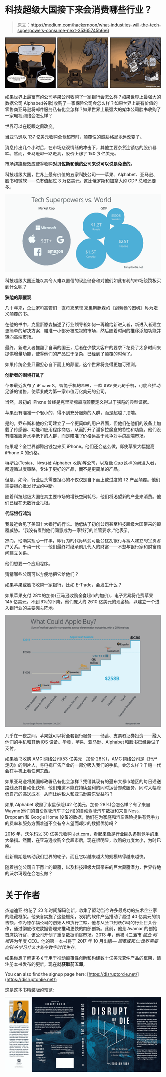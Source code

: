 # 科技超级大国接下来会消费哪些行业？

> 原文：<https://medium.com/hackernoon/what-industries-will-the-tech-superpowers-consume-next-35365745b6e6>

![](img/67fef51edbfc1fd67d02b324506c5407.png)

如果世界上最富有的公司苹果公司收购了一家银行会怎么样？如果世界上最强大的数据公司 Alphabet(谷歌)收购了一家保险公司会怎么样？如果世界上最有价值的零售商亚马逊将邮件服务私有化会怎样？如果世界上最强大的媒体公司脸书收购了一家电视网络会怎么样？

世界可以在眨眼之间改变。

当亚马逊以 137 亿美元收购全食超市时，颠覆性的威胁格局永远改变了。

消息传出几个小时后，在市场悲观情绪的冲击下，其他主要杂货连锁店的股价暴跌。然而，亚马逊却一路走高，股价上涨了 150 多亿美元。

市场跷跷板效应使得收购**对贝佐斯和他的公司来说可以说是免费的。**

科技超级大国，世界上最有价值的五家科技公司——苹果、Alphabet、亚马逊、脸书和微软——总市值超过 3 万亿美元。这比俄罗斯和加拿大的 GDP 总和还要多。

![](img/23ba390816ec0ed8689afe612a932025.png)

科技超级大国还能以其令人难以置信的现金储备和对他们如此有利的市场跷跷板买到什么呢？

**狭隘的颠覆观**

几十年来，企业家和高管们一直将克莱顿·克里斯滕森的《创新者的困境》称为定义颠覆的书。

在他的书中，克里斯滕森描述了行业领导者如何一再输给新进入者，新进入者建立更简单的解决方案，瞄准一小部分被忽视的市场，然后随着时间的推移添加功能并转向高端市场。

最终，新进入者推翻了自满的国王，后者在少数大客户的要求下花费了太多时间来提供增量功能，使得他们的产品过于复杂，已经到了颠覆的时候了。

如果传统企业只需担心自下而上的颠覆，这个世界将变得更加可预测。

**创新者的困境打乱了**

苹果最近发布了 iPhone X，智能手机的未来，一款 999 美元的手机，可能会推动足够的销售，使苹果成为第一家市值万亿美元的公司。

当然，最初的 iPhone 曾经是克里斯腾森将颠覆定义得过于狭隘的典型证据。

苹果没有瞄准一个很小的、得不到充分服务的人群，而是超越了顶端。

是的，乔布斯和他的公司建立了一个更简单的用户界面，但他们在他们的设备上加载了传感器、功能和应用程序商店，从而打开了潘多拉魔盒的特性和功能。他们没有瞄准服务水平低下的人群，而是瞄准了价格远高于竞争对手的高端市场。

结果呢？全世界都腾出钱包来买 iPhone。他们还会这么做，即使苹果大幅提高 iPhone X 的价格。

特斯拉(Tesla)、Nest(被 Alphabet 收购)等公司，以及像 [Otto](https://meetotto.com/) 这样的新进入者，都遵循过度策略，专注于更好的产品，而不是更简单的产品。

但是，如今，行业巨头需要担心的不仅仅是自下而上或过度的 T2 产品颠覆。他们需要担心批发*行业*的中断。

随着科技超级大国在其主要市场的增长空间耗尽，他们将渴望新的产业来消费。他们已经在无数行业扎根。

**代际银行鸿沟**

我最近会见了美国十大银行的行长。他低估了初创公司甚至科技超级大国带来的颠覆威胁。“我没有看到他们同意成为一家银行的监管要求，”他表示。

然而，他确实担心一件事，即行为的代际转变可能会扰乱银行与富人建立的宝贵客户关系。千禧一代——他们最终将继承前几代人的财富——不想与银行家和财富顾问建立关系。

他们想要一个应用程序。

猜猜哪些公司可以方便地把它给他们？

如果苹果或脸书收购一家银行，比如 E-Trade，会发生什么？

如果苹果支付 28%的加价(亚马逊收购全食超市的加价)，电子贸易将花费苹果 145 亿美元。不到 6%的下降，他们庞大的 2610 亿美元的现金桶，以建立一个进入银行业的主要滩头阵地。

![](img/0a622d60b39c4d93fb10996433e2b7a8.png)

几乎在一夜之间，苹果就可以将全套银行服务——储蓄、支票和证券投资——融入他们的手机和其他 iOS 设备。毕竟，苹果、亚马逊、Alphabet 和脸书已经尝试了支付。

如果脸书收购 AMC 网络公司(53 亿美元，加价 28%)，AMC 网络公司是《行尸走肉》的制片人，将电视广告产业的一部分吸入我们的手机，会怎么样？千禧一代会在手机上看任何东西。

如果亚马逊将美国邮政署​私有化会怎样？凭借其现有的遍布大都市地区的每日递送路线及其自动化诀窍，他们难道不能在持续盈利的同时运营邮政服务，同时大幅降低自己的递送成本，从而让纳税人和亚马逊股东受益吗？

如果 Alphabet 收购了水星保险(42 亿美元，加价 28%)会怎么样？有了来自 Waymo(他们的自动驾驶汽车子公司)的自动驾驶汽车数据和来自 Nest、Dropcam 和 Google Home 设备的数据，他们在为家庭和汽车保险提供有竞争力的费率和服务方面难道不会有令人望而却步的数据优势吗？

2016 年，沃尔玛以 30 亿美元收购 Jet.com，看起来像是行业巨头遏制竞争的重大举措。然而，在亚马逊收购全食超市后，现在很明显，收购的力度太小，为时已晚。

创新周期是转动我们世界的轮子，而且它以越来越大的规模转得越来越快。

随着初创公司自下而上的颠覆，以及科技超级大国带来的巨大颠覆潜力，世界各地的沃尔玛现在会怎么做？

# 关于作者

杰迪迪亚·约花了 20 年时间解码创新，收集了驱动当今许多最成功的技术企业家的隐藏框架。他亲自实施了这些框架，发明的软件产品推动了超过 40 亿美元的销售额。作为德尔福公司的创始人和执行主席，他与从脸书到沃尔玛的行业巨头合作，通过彻底改进数据管理来推动更快的内部创新。此前，他是 Avamar 的创始首席执行官，该公司开创了重复数据消除市场。2013 年，他被《三藩市 [*商业*](https://hackernoon.com/tagged/business) *时报*评为年度 CEO。他的第一本书将于 2017 年 10 月出版— *颠覆或死亡:世界需要向硅谷学习什么才能在数字时代生存。*

如果你想了解更多关于用于推动颠覆性创新和构建数十亿美元软件产品的框架，请注册本书发布的更新，现在就**获取前五章**。

You can also find the signup page here: [https://disruptordie.net/](https://disruptordie.net/)

这是这本书精装版的预览:

![](img/c4f2196e8c693afe55151286985c9ea8.png)